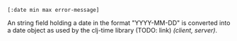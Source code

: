     [:date min max error-message]
An string field holding a date in the format "YYYY-MM-DD" is converted into a date object as used by the clj-time library (TODO: link) *(client, server)*. 
